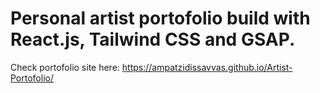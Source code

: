 # Personal artist portofolio build with React.js, Tailwind CSS and GSAP.

Check portofolio site here: https://ampatzidissavvas.github.io/Artist-Portofolio/
